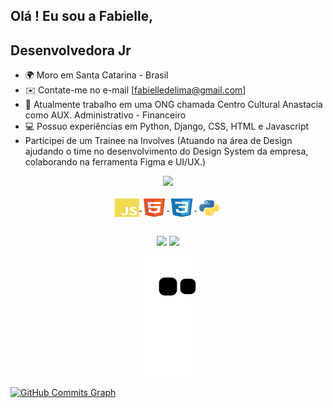 ## Olá ! Eu sou a Fabielle, 

## Desenvolvedora Jr

* 🌍 Moro em Santa Catarina - Brasil
* ✉️ Contate-me no e-mail [fabielledelima@gmail.com]
* 🚀 Atualmente trabalho em uma ONG chamada Centro Cultural Anastacia como AUX. Administrativo - Financeiro
* 💻 Possuo experiências em Python, Django, CSS, HTML e Javascript
* Participei de um Trainee na Involves (Atuando na área de Design ajudando o time no desenvolvimento do Design System da empresa, colaborando na ferramenta Figma e UI/UX.)

<div align="center">
  <a href="https://github.com/Limaaad">
  <img height="180em" src="https://github-readme-stats.vercel.app/api?username=limaaad&show_icons=true&theme=dracula&include_all_commits=true&count_private=true"/>
</div>
<div style="display: inline_block" align="center"><br>
  <img align="center" alt="Fabi-Js" height="30" width="40" src="https://raw.githubusercontent.com/devicons/devicon/master/icons/javascript/javascript-plain.svg">
  <img align="center" alt="Fabi-HTML" height="30" width="40" src="https://raw.githubusercontent.com/devicons/devicon/master/icons/html5/html5-original.svg">
  <img align="center" alt="Fabi-CSS" height="30" width="40" src="https://raw.githubusercontent.com/devicons/devicon/master/icons/css3/css3-original.svg">
  <img align="center" alt="Fabi-Python" height="30" width="40" src="https://raw.githubusercontent.com/devicons/devicon/master/icons/python/python-original.svg">
</div>

  ##
 
<div align="center"> 
  <a href="https://www.instagram.com/limaaad_/" target="_blank"><img src="https://img.shields.io/badge/-Instagram-%23E4405F?style=for-the-badge&logo=instagram&logoColor=white" target="_blank"></a>
  <a href="https://www.linkedin.com/in/fabielle-de-lima-andrade-1624b7239/" target="_blank"><img src="https://img.shields.io/badge/-LinkedIn-%230077B5?style=for-the-badge&logo=linkedin&logoColor=white" target="_blank"></a> 
 
  ![Snake animation](https://github.com/rafaballerini/rafaballerini/blob/output/github-contribution-grid-snake.svg)
 
</div>

<a href="http://www.github.com/limaaad"><img src="https://activity-graph.herokuapp.com/graph?username=limaaad&bg_color=171717&color=ffffff&line=3382ed&point=ffffff&area_color=171717&area=true&hide_border=true&custom_title=GitHub%20Commits%20Graph" alt="GitHub Commits Graph" /></a>
